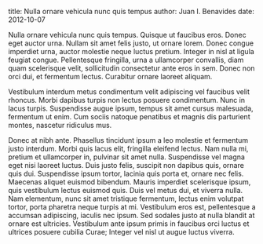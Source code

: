 title: Nulla ornare vehicula nunc quis tempus
author: Juan I. Benavides
date: 2012-10-07

Nulla ornare vehicula nunc quis tempus. Quisque ut faucibus eros. Donec eget auctor urna. Nullam sit amet felis justo, ut ornare lorem. Donec congue imperdiet urna, auctor molestie neque luctus pretium. Integer in nisl at ligula feugiat congue. Pellentesque fringilla, urna a ullamcorper convallis, diam quam scelerisque velit, sollicitudin consectetur ante eros in sem. Donec non orci dui, et fermentum lectus. Curabitur ornare laoreet aliquam.

Vestibulum interdum metus condimentum velit adipiscing vel faucibus velit rhoncus. Morbi dapibus turpis non lectus posuere condimentum. Nunc in lacus turpis. Suspendisse augue ipsum, tempus sit amet cursus malesuada, fermentum ut enim. Cum sociis natoque penatibus et magnis dis parturient montes, nascetur ridiculus mus.

Donec at nibh ante. Phasellus tincidunt ipsum a leo molestie et fermentum justo interdum. Morbi quis lacus elit, fringilla eleifend lectus. Nam nulla mi, pretium et ullamcorper in, pulvinar sit amet nulla. Suspendisse vel magna eget nisi laoreet luctus. Duis justo felis, suscipit non dapibus quis, ornare quis dui. Suspendisse ipsum tortor, lacinia quis porta et, ornare nec felis. Maecenas aliquet euismod bibendum. Mauris imperdiet scelerisque ipsum, quis vestibulum lectus euismod quis. Duis vel metus dui, et viverra nulla. Nam elementum, nunc sit amet tristique fermentum, lectus enim volutpat tortor, porta pharetra neque turpis at mi. Vestibulum eros est, pellentesque a accumsan adipiscing, iaculis nec ipsum. Sed sodales justo at nulla blandit at ornare est ultricies. Vestibulum ante ipsum primis in faucibus orci luctus et ultrices posuere cubilia Curae; Integer vel nisl ut augue luctus viverra.